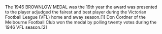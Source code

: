 The 1946 BROWNLOW MEDAL was the 19th year the award was presented to the player adjudged the fairest and best player during the Victorian Football League (VFL) home and away season.[1] Don Cordner of the Melbourne Football Club won the medal by polling twenty votes during the 1946 VFL season.[2]
